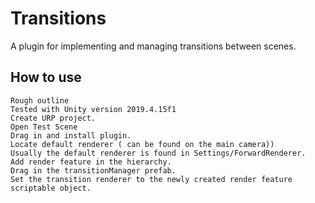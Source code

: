 # Transitions
A plugin for implementing and managing transitions between scenes.

## How to use

```
Rough outline
Tested with Unity version 2019.4.15f1
Create URP project. 
Open Test Scene
Drag in and install plugin.
Locate default renderer ( can be found on the main camera))
Usually the default renderer is found in Settings/ForwardRenderer.
Add render feature in the hierarchy. 
Drag in the transitionManager prefab.
Set the transition renderer to the newly created render feature scriptable object.
```
